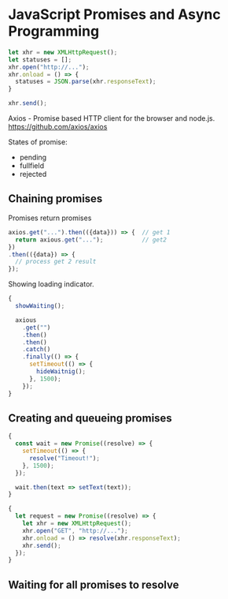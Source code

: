 # JavaScript Promises and Async Programming
```javascript
let xhr = new XMLHttpRequest();
let statuses = [];
xhr.open("http://...");
xhr.onload = () => {
  statuses = JSON.parse(xhr.responseText);
}

xhr.send();
```
Axios - Promise based HTTP client for the browser and node.js.  
https://github.com/axios/axios

States of promise:
- pending
- fullfield
- rejected
## Chaining promises
Promises return promises  
```javascript
axios.get("...").then(({data})) => {  // get 1
  return axious.get("...");           // get2
})
.then(({data}) => {
  // process get 2 result
});
```
Showing loading indicator.
```javascript
{
  showWaiting();

  axious
    .get("")
    .then()
    .then()
    .catch()
    .finally(() => {
      setTimeout(() => {
        hideWaitnig();
      }, 1500);      
    });
}
```
## Creating and queueing promises
```javascript
{
  const wait = new Promise((resolve) => {
    setTimeout(() => {
      resolve("Timeout!");
    }, 1500);
  });

  wait.then(text => setText(text));
}
```
```javascript
{
  let request = new Promise((resolve) => {
    let xhr = new XMLHttpRequest();
    xhr.open("GET", "http://...");
    xhr.onload = () => resolve(xhr.responseText);
    xhr.send();
  });
}
```
## Waiting for all promises to resolve
